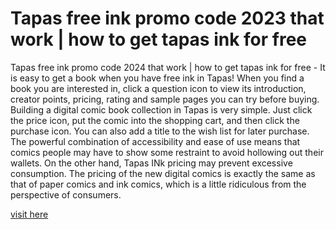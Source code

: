 # Tapas free ink promo code 2023 that work | how to get tapas ink for free

Tapas free ink promo code 2024 that work | how to get tapas ink for free - It is easy to get a book when you have free ink in Tapas! When you find a book you are interested in, click a question icon to view its introduction, creator points, pricing, rating and sample pages you can try before buying. Building a digital comic book collection in Tapas is very simple. Just click the price icon, put the comic into the shopping cart, and then click the purchase icon. You can also add a title to the wish list for later purchase. The powerful combination of accessibility and ease of use means that comics people may have to show some restraint to avoid hollowing out their wallets. On the other hand, Tapas INk pricing may prevent excessive consumption. The pricing of the new digital comics is exactly the same as that of paper comics and ink comics, which is a little ridiculous from the perspective of consumers.

<a href="https://www.start.gg/user/fd14ca7e/details">visit here</a>
